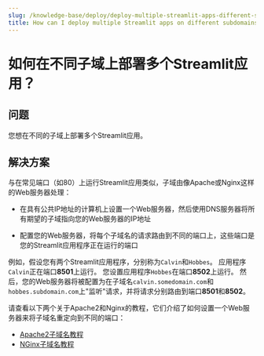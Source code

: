 ```yaml
---
slug: /knowledge-base/deploy/deploy-multiple-streamlit-apps-different-subdomains
title: How can I deploy multiple Streamlit apps on different subdomains?
---
```


# 如何在不同子域上部署多个Streamlit应用？

## 问题

您想在不同的子域上部署多个Streamlit应用。

## 解决方案

与在常见端口（如80）上运行Streamlit应用类似，子域由像Apache或Nginx这样的Web服务器处理：

- 在具有公共IP地址的计算机上设置一个Web服务器，然后使用DNS服务器将所有期望的子域指向您的Web服务器的IP地址

- 配置您的Web服务器，将每个子域名的请求路由到不同的端口上，这些端口是您的Streamlit应用程序正在运行的端口

例如，假设您有两个Streamlit应用程序，分别称为`Calvin`和`Hobbes`。 应用程序`Calvin`正在端口**8501**上运行。 您设置应用程序`Hobbes`在端口**8502**上运行。 然后，您的Web服务器将被配置为在子域名`calvin.somedomain.com`和`hobbes.subdomain.com`上"监听"请求，并将请求分别路由到端口**8501**和**8502**。

请查看以下两个关于Apache2和Nginx的教程，它们介绍了如何设置一个Web服务器来将子域名重定向到不同的端口：

- [Apache2子域名教程](https://stackoverflow.com/questions/8541182/apache-redirect-to-another-port)
- [NGinx子域名教程](https://gist.github.com/soheilhy/8b94347ff8336d971ad0)